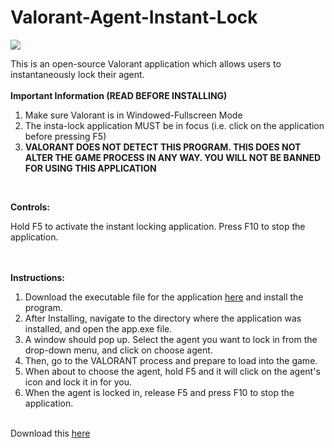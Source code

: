 # Valorant-Agent-Instant-Lock

<img src='https://images-wixmp-ed30a86b8c4ca887773594c2.wixmp.com/f/c78bc3fc-9f08-47ca-81ae-d89055c7ec49/de08sil-acd5ae6a-6081-40d9-b024-bb8847cd8d07.png?token=eyJ0eXAiOiJKV1QiLCJhbGciOiJIUzI1NiJ9.eyJzdWIiOiJ1cm46YXBwOiIsImlzcyI6InVybjphcHA6Iiwib2JqIjpbW3sicGF0aCI6IlwvZlwvYzc4YmMzZmMtOWYwOC00N2NhLTgxYWUtZDg5MDU1YzdlYzQ5XC9kZTA4c2lsLWFjZDVhZTZhLTYwODEtNDBkOS1iMDI0LWJiODg0N2NkOGQwNy5wbmcifV1dLCJhdWQiOlsidXJuOnNlcnZpY2U6ZmlsZS5kb3dubG9hZCJdfQ.6bFbB6Sk0V-3TqFFPpJG21cHy_39-hGLKHJbg3KDk8Y'>

This is an open-source Valorant application which allows users to instantaneously lock their agent.
<br>
<br>
<b>Important Information (READ BEFORE INSTALLING)</b>
<ol>
  <li>Make sure Valorant is in Windowed-Fullscreen Mode</li>
  <li>The insta-lock application MUST be in focus (i.e. click on the application before pressing F5)</li>
  <li><b>VALORANT DOES NOT DETECT THIS PROGRAM. THIS DOES NOT ALTER THE GAME PROCESS IN ANY WAY. YOU WILL NOT BE BANNED FOR USING THIS APPLICATION</b></li>
</ol>

<br>

<b>Controls: </b>
<p>Hold F5 to activate the instant locking application. Press F10 to stop the application. </p>
<br>
<br>
<b>Instructions: </b>
<ol>
  <li>Download the executable file for the application <a href='https://www.dropbox.com/s/twpunuqmsehbeqh/val_insta_lock.exe?dl=0'>here</a> and install the program.</li>
  <li>After Installing, navigate to the directory where the application was installed, and open the app.exe file.</li>
  <li>A window should pop up. Select the agent you want to lock in from the drop-down menu, and click on choose agent.</li>
  <li>Then, go to the VALORANT process and prepare to load into the game.</li>
  <li>When about to choose the agent, hold F5 and it will click on the agent's icon and lock it in for you. </li>
  <li>When the agent is locked in, release F5 and press F10 to stop the application.</li>
</ol>  

<br>
Download this <a href='https://www.dropbox.com/s/twpunuqmsehbeqh/val_insta_lock.exe?dl=0'>here</a>
